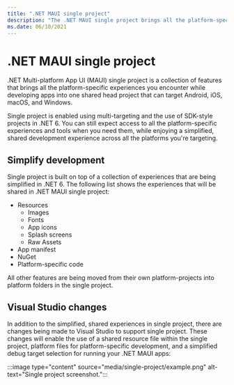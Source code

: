 ```yaml
---
title: ".NET MAUI single project"
description: "The .NET MAUI single project brings all the platform-specific experiences across Android, iOS, macOS, and Windows, into one shared head project."
ms.date: 06/10/2021
---
```


# .NET MAUI single project

.NET Multi-platform App UI (MAUI) single project is a collection of features that brings all the platform-specific experiences you encounter while developing apps into one shared head project that can target Android, iOS, macOS, and Windows.

Single project is enabled using multi-targeting and the use of SDK-style projects in .NET 6. You can still expect access to all the platform-specific experiences and tools when you need them, while enjoying a simplified, shared development experience across all the platforms you're targeting.

## Simplify development

Single project is built on top of a collection of experiences that are being simplified in .NET 6. The following list shows the experiences that will be shared in .NET MAUI single project:

- Resources
  - Images
  - Fonts
  - App icons
  - Splash screens
  - Raw Assets
- App manifest
- NuGet
- Platform-specific code

All other features are being moved from their own platform-projects into platform folders in the single project.

## Visual Studio changes

In addition to the simplified, shared experiences in single project, there are changes being made to Visual Studio to support single project. These changes will enable the use of a shared resource file within the single project, platform files for platform-specific development, and a simplified debug target selection for running your .NET MAUI apps:

:::image type="content" source="media/single-project/example.png" alt-text="Single project screenshot.":::
